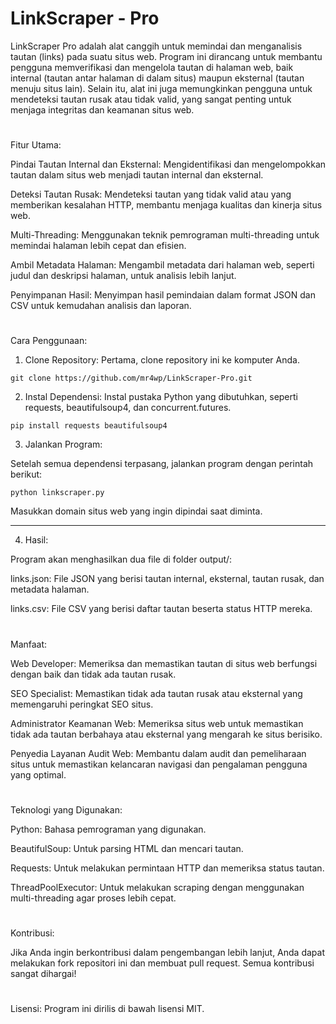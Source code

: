 # LinkScraper - Pro


LinkScraper Pro adalah alat canggih untuk memindai dan menganalisis tautan (links) pada suatu situs web. Program ini dirancang untuk membantu pengguna memverifikasi dan mengelola tautan di halaman web, baik internal (tautan antar halaman di dalam situs) maupun eksternal (tautan menuju situs lain). Selain itu, alat ini juga memungkinkan pengguna untuk mendeteksi tautan rusak atau tidak valid, yang sangat penting untuk menjaga integritas dan keamanan situs web.

#


Fitur Utama:


Pindai Tautan Internal dan Eksternal: Mengidentifikasi dan mengelompokkan tautan dalam situs web menjadi tautan internal dan eksternal.


Deteksi Tautan Rusak: Mendeteksi tautan yang tidak valid atau yang memberikan kesalahan HTTP, membantu menjaga kualitas dan kinerja situs web.


Multi-Threading: Menggunakan teknik pemrograman multi-threading untuk memindai halaman lebih cepat dan efisien.


Ambil Metadata Halaman: Mengambil metadata dari halaman web, seperti judul dan deskripsi halaman, untuk analisis lebih lanjut.


Penyimpanan Hasil: Menyimpan hasil pemindaian dalam format JSON dan CSV untuk kemudahan analisis dan laporan.


#
Cara Penggunaan:


1. Clone Repository: Pertama, clone repository ini ke komputer Anda.


```git clone https://github.com/mr4wp/LinkScraper-Pro.git```

2. Instal Dependensi: Instal pustaka Python yang dibutuhkan, seperti requests, beautifulsoup4, dan concurrent.futures.


```pip install requests beautifulsoup4```



3. Jalankan Program:


Setelah semua dependensi terpasang, jalankan program dengan perintah berikut:


```python linkscraper.py```



Masukkan domain situs web yang ingin dipindai saat diminta.

---


4. Hasil:


Program akan menghasilkan dua file di folder output/:


links.json: File JSON yang berisi tautan internal, eksternal, tautan rusak, dan metadata halaman.


links.csv: File CSV yang berisi daftar tautan beserta status HTTP mereka.
#


Manfaat:


Web Developer: Memeriksa dan memastikan tautan di situs web berfungsi dengan baik dan tidak ada tautan rusak.


SEO Specialist: Memastikan tidak ada tautan rusak atau eksternal yang memengaruhi peringkat SEO situs.


Administrator Keamanan Web: Memeriksa situs web untuk memastikan tidak ada tautan berbahaya atau eksternal yang mengarah ke situs berisiko.


Penyedia Layanan Audit Web: Membantu dalam audit dan pemeliharaan situs untuk memastikan kelancaran navigasi dan pengalaman pengguna yang optimal.
#


Teknologi yang Digunakan:


Python: Bahasa pemrograman yang digunakan.


BeautifulSoup: Untuk parsing HTML dan mencari tautan.


Requests: Untuk melakukan permintaan HTTP dan memeriksa status tautan.


ThreadPoolExecutor: Untuk melakukan scraping dengan menggunakan multi-threading agar proses lebih cepat.
#


Kontribusi:

Jika Anda ingin berkontribusi dalam pengembangan lebih lanjut, Anda dapat melakukan fork repositori ini dan membuat pull request. Semua kontribusi sangat dihargai!
#


Lisensi:
Program ini dirilis di bawah lisensi MIT.

